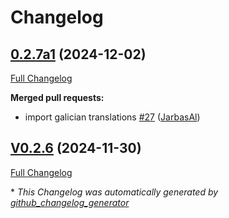 # Changelog

## [0.2.7a1](https://github.com/OpenVoiceOS/ovos-skill-local-media/tree/0.2.7a1) (2024-12-02)

[Full Changelog](https://github.com/OpenVoiceOS/ovos-skill-local-media/compare/V0.2.6...0.2.7a1)

**Merged pull requests:**

- import galician translations [\#27](https://github.com/OpenVoiceOS/ovos-skill-local-media/pull/27) ([JarbasAl](https://github.com/JarbasAl))

## [V0.2.6](https://github.com/OpenVoiceOS/ovos-skill-local-media/tree/V0.2.6) (2024-11-30)

[Full Changelog](https://github.com/OpenVoiceOS/ovos-skill-local-media/compare/0.2.6...V0.2.6)



\* *This Changelog was automatically generated by [github_changelog_generator](https://github.com/github-changelog-generator/github-changelog-generator)*
